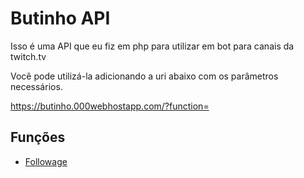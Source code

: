# Butinho API
Isso é uma API que eu fiz em php para utilizar em bot para canais da twitch.tv

Você pode utilizá-la adicionando a uri abaixo com os parâmetros necessários.

https://butinho.000webhostapp.com/?function=

## Funções
- [Followage](/Manual/Followage.md)